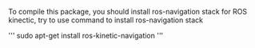To compile this package, you should install ros-navigation stack
for ROS kinectic, try to use command to install ros-navigation stack

'''
sudo apt-get install ros-kinetic-navigation
'''
